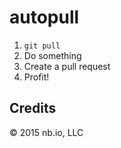 # autopull

1. `git pull`
2. Do something
3. Create a pull request
4. Profit!

## Credits

© 2015 nb.io, LLC

